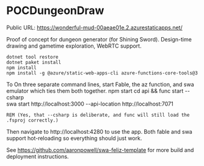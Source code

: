 # POCDungeonDraw

Public URL: https://wonderful-mud-00aeae01e.2.azurestaticapps.net/

Proof of concept for dungeon generator (for Shining Sword). Design-time drawing and gametime exploration, WebRTC support.

    dotnet tool restore
    dotnet paket install
    npm install
    npm install -g @azure/static-web-apps-cli azure-functions-core-tools@3

To On three separate command lines, start Fable, the az function, and swa emulator which ties them both together.
    npm start
    cd api && func start --csharp         
    swa start http://localhost:3000 --api-location http://localhost:7071
    
    REM (Yes, that --csharp is deliberate, and func will still load the .fsproj correctly.)

Then navigate to http://localhost:4280 to use the app. Both fable and swa support hot-reloading so everything should just work.

See https://github.com/aaronpowell/swa-feliz-template for more build and deployment instructions.

